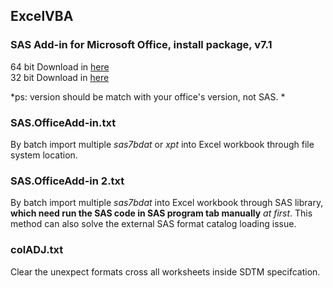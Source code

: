## ExcelVBA
### SAS Add-in for Microsoft Office, install package, v7.1
64 bit Download in [here](https://mega.nz/#!gypDjIAC!B3q8BVBfnC2LwRDLAkyYMvb13BI2PJhQqSqno4_UG4E)    
32 bit Download in [here](https://mega.nz/#!JzYBAKIZ!znBxWSZMscUv1LfXBNNGyjeYbAGdIsTz1B3RtlS5pbs)  
  
*ps: version should be match with your office's version, not SAS. *  

### SAS.OfficeAdd-in.txt  
By batch import multiple *sas7bdat* or *xpt* into Excel workbook through file system location.  

### SAS.OfficeAdd-in 2.txt  
By batch import multiple *sas7bdat* into Excel workbook through SAS library, **which need run the SAS code in SAS program tab manually** *at first*. This method can also solve the external SAS format catalog loading issue.

### colADJ.txt
Clear the unexpect formats cross all worksheets inside SDTM specifcation.  
